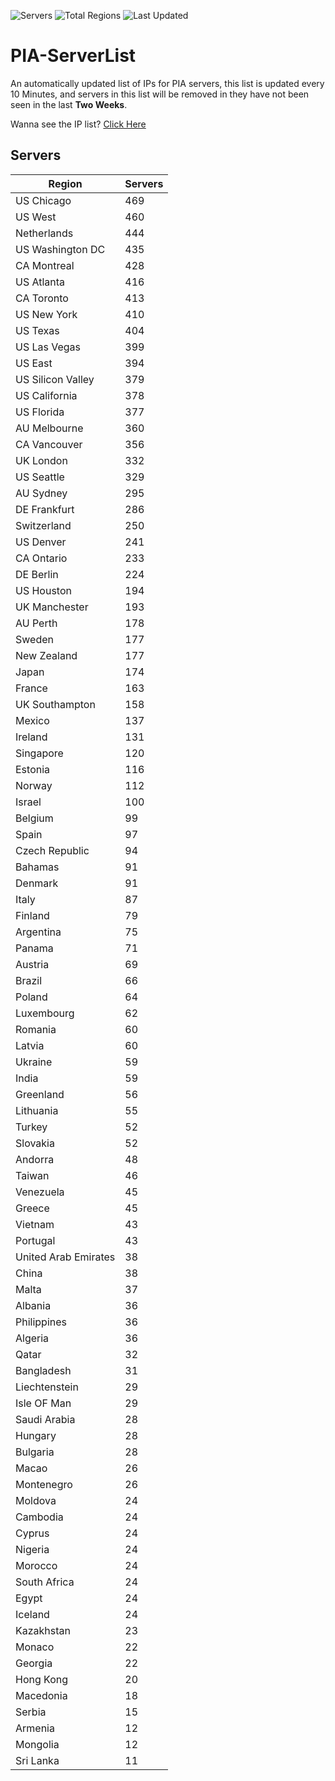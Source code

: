 ![Servers](https://img.shields.io/badge/Servers-13,435-darkgreen)
![Total Regions](https://img.shields.io/badge/Total_Regions-97-darkgreen)
![Last Updated](https://img.shields.io/badge/Last_Updated-December_17_2024_10:31_EST-darkgreen)

# PIA-ServerList
An automatically updated list of IPs for PIA servers, this list is updated every 10 Minutes, and servers in this list will be removed in they have not been seen in the last **Two Weeks**.

Wanna see the IP list? [Click Here](./servers.json)

## Servers
| Region               | Servers |
|----------------------|---------|
| US Chicago | 469 |
| US West | 460 |
| Netherlands | 444 |
| US Washington DC | 435 |
| CA Montreal | 428 |
| US Atlanta | 416 |
| CA Toronto | 413 |
| US New York | 410 |
| US Texas | 404 |
| US Las Vegas | 399 |
| US East | 394 |
| US Silicon Valley | 379 |
| US California | 378 |
| US Florida | 377 |
| AU Melbourne | 360 |
| CA Vancouver | 356 |
| UK London | 332 |
| US Seattle | 329 |
| AU Sydney | 295 |
| DE Frankfurt | 286 |
| Switzerland | 250 |
| US Denver | 241 |
| CA Ontario | 233 |
| DE Berlin | 224 |
| US Houston | 194 |
| UK Manchester | 193 |
| AU Perth | 178 |
| Sweden | 177 |
| New Zealand | 177 |
| Japan | 174 |
| France | 163 |
| UK Southampton | 158 |
| Mexico | 137 |
| Ireland | 131 |
| Singapore | 120 |
| Estonia | 116 |
| Norway | 112 |
| Israel | 100 |
| Belgium | 99 |
| Spain | 97 |
| Czech Republic | 94 |
| Bahamas | 91 |
| Denmark | 91 |
| Italy | 87 |
| Finland | 79 |
| Argentina | 75 |
| Panama | 71 |
| Austria | 69 |
| Brazil | 66 |
| Poland | 64 |
| Luxembourg | 62 |
| Romania | 60 |
| Latvia | 60 |
| Ukraine | 59 |
| India | 59 |
| Greenland | 56 |
| Lithuania | 55 |
| Turkey | 52 |
| Slovakia | 52 |
| Andorra | 48 |
| Taiwan | 46 |
| Venezuela | 45 |
| Greece | 45 |
| Vietnam | 43 |
| Portugal | 43 |
| United Arab Emirates | 38 |
| China | 38 |
| Malta | 37 |
| Albania | 36 |
| Philippines | 36 |
| Algeria | 36 |
| Qatar | 32 |
| Bangladesh | 31 |
| Liechtenstein | 29 |
| Isle OF Man | 29 |
| Saudi Arabia | 28 |
| Hungary | 28 |
| Bulgaria | 28 |
| Macao | 26 |
| Montenegro | 26 |
| Moldova | 24 |
| Cambodia | 24 |
| Cyprus | 24 |
| Nigeria | 24 |
| Morocco | 24 |
| South Africa | 24 |
| Egypt | 24 |
| Iceland | 24 |
| Kazakhstan | 23 |
| Monaco | 22 |
| Georgia | 22 |
| Hong Kong | 20 |
| Macedonia | 18 |
| Serbia | 15 |
| Armenia | 12 |
| Mongolia | 12 |
| Sri Lanka | 11 |